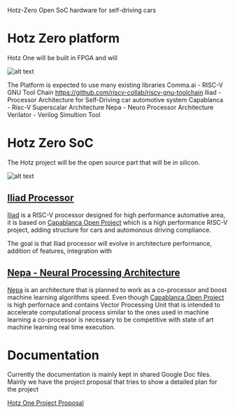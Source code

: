 Hotz-Zero
Open SoC hardware for self-driving cars

# Hotz Zero platform

Hotz One will be built in FPGA and will 

![alt text](https://github.com/varaujokilby/Hotz-One/blob/main/docs/Kilby_Platform.png?raw=true)

The Platform is expected to use many existing libraries
Comma.ai - 
RISC-V GNU Tool Chain https://github.com/riscv-collab/riscv-gnu-toolchain
Iliad - Processor Architecture for Self-Driving car automotive system
Capablanca - Risc-V Superscalar Architecture
Nepa - Neuro Processor Architecture
Verilator - Verilog Simultion Tool

# Hotz Zero SoC

The Hotz project will be the open source part that will be in silicon.

![alt text](https://github.com/varaujokilby/Hotz-One/blob/main/docs/Hotz_One_SoC.png?raw=true)


## [Iliad Processor](https://github.com/varaujokilby/Iliad)

[Iliad](https://github.com/varaujokilby/Iliad) is a RISC-V processor designed for high performance automative area, it is based on [Capablanca Open Project](https://github.com/varaujokilby/Capablanca) which is a high performance RISC-V project, adding structure for cars and automonous driving compliance.

The goal is that Iliad processor will evolve in architecture performance, addition of features, integration with 


## [Nepa - Neural Processing Architecture](https://github.com/varaujokilby/Nepa)

[Nepa](https://github.com/varaujokilby/Nepa) is an architecture that is planned to work as a co-processor and boost machine learning algorithms speed.
Even though [Capablanca Open Project](https://github.com/varaujokilby/Capablanca) is high perfornace and contains Vector Processing Unit that is intended to accelerate computational process similar to the ones used in machine learning a co-processor is necessary to be competitive with state of art machine learning real time execution.


# Documentation

Currently the documentation is mainly kept in shared Google Doc files.
Mainly we have the project proposal that tries to show a detailed plan for the project

[Hotz One Project Proposal](https://docs.google.com/document/d/11o8IH53K5V8v7yE77SNQB3XH1JJ74YyM2ENITrky0IQ/edit?usp=sharing)



